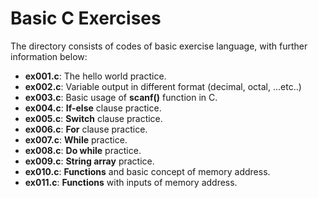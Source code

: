 # Basic C Exercises

The directory consists of codes of basic exercise language, with further information below:

* **ex001.c**: The hello world practice.
* **ex002.c**: Variable output in different format (decimal, octal, ...etc..)
* **ex003.c**: Basic usage of **scanf()** function in C.
* **ex004.c**: **If-else** clause practice.
* **ex005.c**: **Switch** clause practice.
* **ex006.c**: **For** clause practice.
* **ex007.c**: **While** practice.
* **ex008.c**: **Do while** practice.
* **ex009.c**: **String array** practice.
* **ex010.c**: **Functions** and basic concept of memory address.
* **ex011.c**: **Functions** with inputs of memory address.

